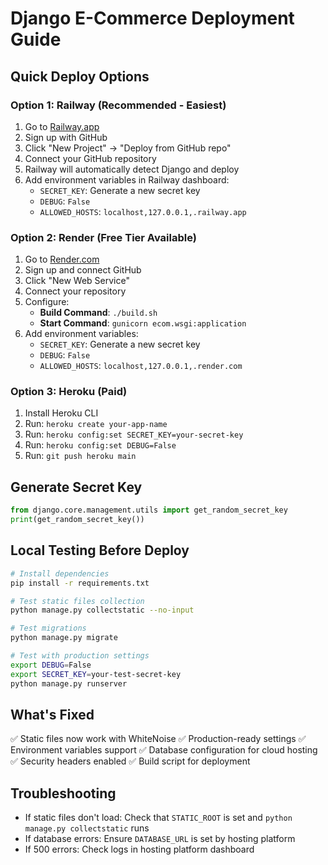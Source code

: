 # Django E-Commerce Deployment Guide

## Quick Deploy Options

### Option 1: Railway (Recommended - Easiest)
1. Go to [Railway.app](https://railway.app)
2. Sign up with GitHub
3. Click "New Project" → "Deploy from GitHub repo"
4. Connect your GitHub repository
5. Railway will automatically detect Django and deploy
6. Add environment variables in Railway dashboard:
   - `SECRET_KEY`: Generate a new secret key
   - `DEBUG`: `False`
   - `ALLOWED_HOSTS`: `localhost,127.0.0.1,.railway.app`

### Option 2: Render (Free Tier Available)
1. Go to [Render.com](https://render.com)
2. Sign up and connect GitHub
3. Click "New Web Service"
4. Connect your repository
5. Configure:
   - **Build Command**: `./build.sh`
   - **Start Command**: `gunicorn ecom.wsgi:application`
6. Add environment variables:
   - `SECRET_KEY`: Generate a new secret key
   - `DEBUG`: `False`
   - `ALLOWED_HOSTS`: `localhost,127.0.0.1,.render.com`

### Option 3: Heroku (Paid)
1. Install Heroku CLI
2. Run: `heroku create your-app-name`
3. Run: `heroku config:set SECRET_KEY=your-secret-key`
4. Run: `heroku config:set DEBUG=False`
5. Run: `git push heroku main`

## Generate Secret Key
```python
from django.core.management.utils import get_random_secret_key
print(get_random_secret_key())
```

## Local Testing Before Deploy
```bash
# Install dependencies
pip install -r requirements.txt

# Test static files collection
python manage.py collectstatic --no-input

# Test migrations
python manage.py migrate

# Test with production settings
export DEBUG=False
export SECRET_KEY=your-test-secret-key
python manage.py runserver
```

## What's Fixed
✅ Static files now work with WhiteNoise
✅ Production-ready settings
✅ Environment variables support
✅ Database configuration for cloud hosting
✅ Security headers enabled
✅ Build script for deployment

## Troubleshooting
- If static files don't load: Check that `STATIC_ROOT` is set and `python manage.py collectstatic` runs
- If database errors: Ensure `DATABASE_URL` is set by hosting platform
- If 500 errors: Check logs in hosting platform dashboard
